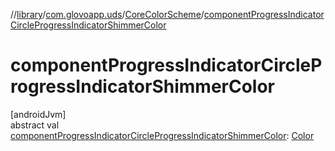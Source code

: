 //[library](../../../index.md)/[com.glovoapp.uds](../index.md)/[CoreColorScheme](index.md)/[componentProgressIndicatorCircleProgressIndicatorShimmerColor](component-progress-indicator-circle-progress-indicator-shimmer-color.md)

# componentProgressIndicatorCircleProgressIndicatorShimmerColor

[androidJvm]\
abstract val [componentProgressIndicatorCircleProgressIndicatorShimmerColor](component-progress-indicator-circle-progress-indicator-shimmer-color.md): [Color](https://developer.android.com/reference/kotlin/androidx/compose/ui/graphics/Color.html)
